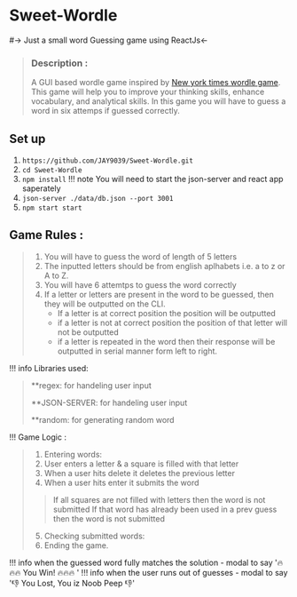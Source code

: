 # Sweet-Wordle

#-> Just a small word Guessing game using ReactJs<-

> ### Description :
> >>
> A GUI based wordle game inspired by [New york times wordle game](https://www.nytimes.com/games/wordle/index.html).
> This game will help you to improve your thinking skills, enhance vocabulary, and analytical skills.
> In this game you will have to guess a word in six attemps if guessed correctly.

## Set up
1. `https://github.com/JAY9039/Sweet-Wordle.git` 
2. `cd Sweet-Wordle`
3. `npm install`
!!! note You will need to start the json-server and react app saperately
4. `json-server ./data/db.json --port 3001`
5. `npm start start`


## Game Rules :

> 1. You will have to guess the word of length of 5 letters
> 2. The inputted letters should be from english aplhabets i.e. a to z or A to Z. 
> 3. You will have 6 attemtps to guess the word correctly
> 4. If a letter or letters are present in the word to be guessed, then they will be outputted on the CLI.
>     * If a letter is at correct position the position will be outputted
>     * if a letter is not at correct position the position of that letter will not be outputted
>     * if a letter is repeated in the word then their response will be outputted in serial manner form left to right.

 !!! info Libraries used:

> **regex: for handeling user input
>
> **JSON-SERVER: for handeling user input
>
> **random: for generating random word

!!! Game Logic :

> 1. Entering words:
> 2. User enters a letter & a square is filled with that letter
> 3. When a user hits delete it deletes the previous letter
> 4. When a user hits enter it submits the word
 >> If all squares are not filled with letters then the word is not submitted
 >> If that word has already been used in a prev guess then the word is not submitted
> 5.  Checking submitted words:
> 6. Ending the game.
 
!!! info when the guessed word fully matches the solution
      - modal to say '🔥🔥🔥  You Win!  🔥🔥🔥 '
!!! info  when the user runs out of guesses
      - modal to say '👎 You Lost, You iz Noob Peep 👎'
